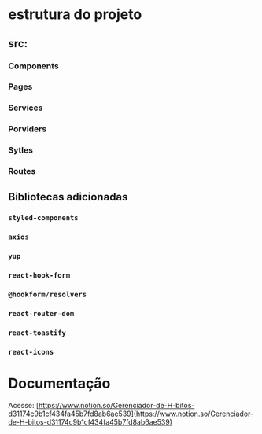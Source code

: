# estrutura do projeto

## src:

### Components

### Pages

### Services

### Porviders

### Sytles

### Routes

## Bibliotecas adicionadas

### `styled-components`

### `axios`

### `yup`

### `react-hook-form`

### `@hookform/resolvers`

### `react-router-dom`

### `react-toastify`

### `react-icons`

# Documentação

Acesse: [https://www.notion.so/Gerenciador-de-H-bitos-d31174c9b1cf434fa45b7fd8ab6ae539](https://www.notion.so/Gerenciador-de-H-bitos-d31174c9b1cf434fa45b7fd8ab6ae539)
